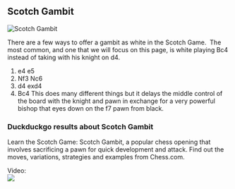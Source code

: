## Scotch Gambit

![Scotch Gambit](https://www.thechesswebsite.com/wp-content/uploads/2013/09/scotch-gambit1.jpg)

There are a few ways to offer a gambit as white in the Scotch Game.  The most common, and one that we will focus on this page, is white playing Bc4 instead of taking with his knight on d4.
1. e4 e5
2. Nf3 Nc6
3. d4 exd4
4. Bc4
This does many different things but it delays the middle control of the board with the knight and pawn in exchange for a very powerful bishop that eyes down on the f7 pawn from black.


### Duckduckgo results about Scotch Gambit

Learn the Scotch Game: Scotch Gambit, a popular chess opening that involves sacrificing a pawn for quick development and attack. Find out the moves, variations, strategies and examples from Chess.com.

Video:  
[![](https://tse4.mm.bing.net/th?id=OVP.mB5ybMcPtd7AdUD2yWEjJQEsDh&pid=Api)](https://www.youtube.com/watch?v=WDtDeMk952I)

